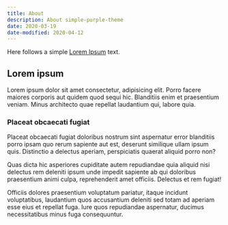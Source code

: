 ```yaml
---
title: About
description: About simple-purple-theme
date: 2020-03-19
date-modified: 2020-04-12
---
```


Here follows a simple [Lorem Ipsum](https://en.wikipedia.org/wiki/Lorem_ipsum) text.

## Lorem ipsum

Lorem ipsum dolor sit amet consectetur, adipisicing elit. Porro facere maiores corporis aut quidem quod sequi hic. Blanditiis enim et praesentium veniam. Minus architecto quae repellat laudantium qui, labore quia.

### Placeat obcaecati fugiat

Placeat obcaecati fugiat doloribus nostrum sint aspernatur error blanditiis porro ipsam quo rerum sapiente aut est, deserunt similique ullam ipsum quis. Distinctio a delectus aperiam, perspiciatis quaerat aliquid porro non?

Quas dicta hic asperiores cupiditate autem repudiandae quia aliquid nisi delectus rem deleniti ipsum unde impedit sapiente ab qui doloribus praesentium animi culpa, reprehenderit amet officiis. Delectus et rem fugiat!

Officiis dolores praesentium voluptatum pariatur, itaque incidunt voluptatibus, laudantium quos accusantium deleniti sed totam ad aperiam esse eius et repellat fuga. Iure quos repudiandae aspernatur, ducimus necessitatibus minus fuga consequuntur.
